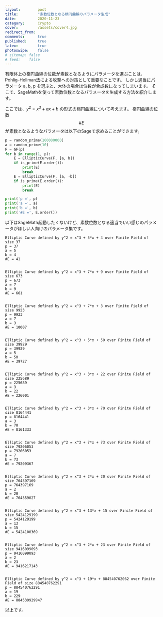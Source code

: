 ```yaml
---
layout:        post
title:         "素数位数となる楕円曲線のパラメータ生成"
date:          2020-11-23
category:      Crypto
cover:         /assets/cover4.jpg
redirect_from:
comments:      true
published:     true
latex:         true
photoswipe:    false
# sitemap: false
# feed:    false
---
```


有限体上の楕円曲線の位数が素数となるようにパラメータを選ぶことは、Pohlig–Hellman法による攻撃への対策として重要なことです。
しかし適当にパラメータ a, b, p を選ぶと、大体の場合は位数が合成数になってしまいます。
そこで、SageMathを使って素数位数となるパラメータを生成する方法を紹介します。

ここでは、$y^2 = x^3 + ax + b$ の形式の楕円曲線について考えます。
楕円曲線の位数 $$\#E$$ が素数となるようなパラメータは以下のSageで求めることができます。

```python
p = random_prime(100000000)
a = random_prime(10)
F = GF(p)
for b in range(1, p):
    E = EllipticCurve(F, [a, b])
    if is_prime(E.order()):
        print(E)
        break
    E = EllipticCurve(F, [a, -b])
    if is_prime(E.order()):
        print(E)
        break

print('p =', p)
print('a =', a)
print('b =', b)
print('#E =', E.order())
```

以下はSageMath起動したくないけど、素数位数となる適当でいい感じのパラメータがほしい人向けのパラメータ集です。

```
Elliptic Curve defined by y^2 = x^3 + 5*x + 4 over Finite Field of size 37
p = 37
a = 5
b = 4
#E = 41


Elliptic Curve defined by y^2 = x^3 + 7*x + 9 over Finite Field of size 673
p = 673
a = 7
b = 9
#E = 661


Elliptic Curve defined by y^2 = x^3 + 7*x + 3 over Finite Field of size 9923
p = 9923
a = 7
b = 3
#E = 10007


Elliptic Curve defined by y^2 = x^3 + 5*x + 50 over Finite Field of size 39929
p = 39929
a = 5
b = 50
#E = 39727


Elliptic Curve defined by y^2 = x^3 + 3*x + 22 over Finite Field of size 225689
p = 225689
a = 3
b = 22
#E = 226001


Elliptic Curve defined by y^2 = x^3 + 3*x + 70 over Finite Field of size 8164441
p = 8164441
a = 3
b = 70
#E = 8161333


Elliptic Curve defined by y^2 = x^3 + 7*x + 73 over Finite Field of size 79206053
p = 79206053
a = 7
b = 73
#E = 79209367


Elliptic Curve defined by y^2 = x^3 + 2*x + 20 over Finite Field of size 764397169
p = 764397169
a = 2
b = 20
#E = 764359027


Elliptic Curve defined by y^2 = x^3 + 13*x + 15 over Finite Field of size 5424129199
p = 5424129199
a = 13
b = 15
#E = 5424100369


Elliptic Curve defined by y^2 = x^3 + 2*x + 23 over Finite Field of size 9416099093
p = 9416099093
a = 2
b = 23
#E = 9416217143


Elliptic Curve defined by y^2 = x^3 + 19*x + 884540762062 over Finite Field of size 884540762291
p = 884540762291
a = 19
b = 229
#E = 884539929947
```

以上です。
